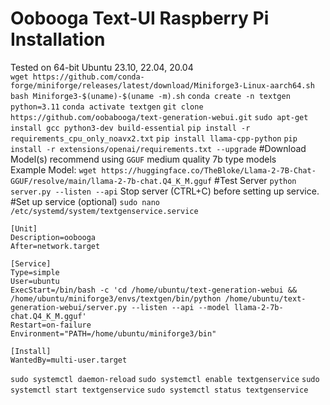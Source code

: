 # Oobooga Text-UI Raspberry Pi Installation 
Tested on 64-bit Ubuntu 23.10, 22.04, 20.04\
`wget https://github.com/conda-forge/miniforge/releases/latest/download/Miniforge3-Linux-aarch64.sh`
`bash Miniforge3-$(uname)-$(uname -m).sh`
`conda create -n textgen python=3.11`
`conda activate textgen`
`git clone https://github.com/oobabooga/text-generation-webui.git`
`sudo apt-get install gcc python3-dev build-essential`
`pip install -r requirements_cpu_only_noavx2.txt`
`pip install llama-cpp-python`
`pip install -r extensions/openai/requirements.txt --upgrade`
#Download Model(s)
recommend using `GGUF` medium quality 7b type models\
Example Model:
`wget https://huggingface.co/TheBloke/Llama-2-7B-Chat-GGUF/resolve/main/llama-2-7b-chat.Q4_K_M.gguf`
#Test Server
`python server.py --listen --api`
Stop server (CTRL+C) before setting up service.
#Set up service (optional)
`sudo nano /etc/systemd/system/textgenservice.service`
```
[Unit]
Description=oobooga
After=network.target

[Service]
Type=simple
User=ubuntu
ExecStart=/bin/bash -c 'cd /home/ubuntu/text-generation-webui && /home/ubuntu/miniforge3/envs/textgen/bin/python /home/ubuntu/text-generation-webui/server.py --listen --api --model llama-2-7b-chat.Q4_K_M.gguf'
Restart=on-failure
Environment="PATH=/home/ubuntu/miniforge3/bin"

[Install]
WantedBy=multi-user.target
```
`sudo systemctl daemon-reload`
`sudo systemctl enable textgenservice`
`sudo systemctl start textgenservice`
`sudo systemctl status textgenservice`